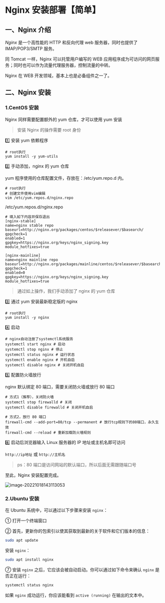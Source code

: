 # Nginx 安装部署【简单】

## 一、Nginx 介绍

_Nginx_ 是一个高性能的 HTTP 和反向代理 web 服务器，同时也提供了 IMAP/POP3/SMTP 服务。

同 Tomcat 一样，Nginx 可以托管用户编写的 WEB 应用程序成为可访问的网页服务；同时也可以作为流量代理服务器，控制流量的中转。

Nginx 在 WEB 开发领域，基本上也是必备组件之一了。

## 二、Nginx 安装

### 1.CentOS 安装

Nginx 同样需要配置额外的 yum 仓库，才可以使用 yum 安装

> 安装 Nginx 的操作需要 root 身份

1️⃣ 安装 yum 依赖程序

```shell
# root执行
yum install -y yum-utils
```

2️⃣ 手动添加，nginx 的 yum 仓库

yum 程序使用的仓库配置文件，存放在：/etc/yum.repo.d 内。

```shell
# root执行
# 创建文件使用vim编辑
vim /etc/yum.repos.d/nginx.repo
```

/etc/yum.repos.d/nginx.repo

```shell
# 填入如下内容并保存退出
[nginx-stable]
name=nginx stable repo
baseurl=http://nginx.org/packages/centos/$releasever/$basearch/
gpgcheck=1
enabled=1
gpgkey=https://nginx.org/keys/nginx_signing.key
module_hotfixes=true

[nginx-mainline]
name=nginx mainline repo
baseurl=http://nginx.org/packages/mainline/centos/$releasever/$basearch/
gpgcheck=1
enabled=0
gpgkey=https://nginx.org/keys/nginx_signing.key
module_hotfixes=true
```

> 通过如上操作，我们手动添加了 nginx 的 yum 仓库

3️⃣ 通过 yum 安装最新稳定版的 nginx

```shell
# root执行
yum install -y nginx
```

4️⃣ 启动

```shell
# nginx自动注册了systemctl系统服务
systemctl start nginx # 启动
systemctl stop nginx # 停止
systemctl status nginx # 运行状态
systemctl enable nginx # 开机自启
systemctl disable nginx # 关闭开机自启
```

5️⃣ 配置防火墙放行

nginx 默认绑定 80 端口，需要关闭防火墙或放行 80 端口

```shell
# 方式1（推荐），关闭防火墙
systemctl stop firewalld # 关闭
systemctl disable firewalld # 关闭开机自启

# 方式2，放行 80 端口
firewall-cmd --add-port=80/tcp --permanent # 放行tcp规则下的80端口，永久生效
firewall-cmd --reload # 重新加载防火墙规则
```

6️⃣ 启动后浏览器输入 Linux 服务器的 IP 地址或主机名即可访问

`http://ip地址` 或 `http://主机名`

> ps：80 端口是访问网站的默认端口，所以后面无需跟随端口号

至此，Nginx 安装配置完成。

![image-20221018143113053](https://image-set.oss-cn-zhangjiakou.aliyuncs.com/img-out/2022/10/18/20221018143113.png)

### 2.Ubuntu 安装

在 Ubuntu 系统中，可以通过以下步骤来安装 `nginx`：

① 打开一个终端窗口

② 首先，更新你的包索引以使其获取到最新的关于软件和它们版本的信息：

```bash
sudo apt update
```

安装 `nginx`：

```bash
sudo apt install nginx
```

⑦ 安装 `nginx` 之后，它应该会被自动启动。你可以通过如下命令来确认 `nginx` 是否正在运行：

```bash
systemctl status nginx
```

如果 `nginx` 成功运行，你应该能看到 `active (running)` 在输出的文本中。
